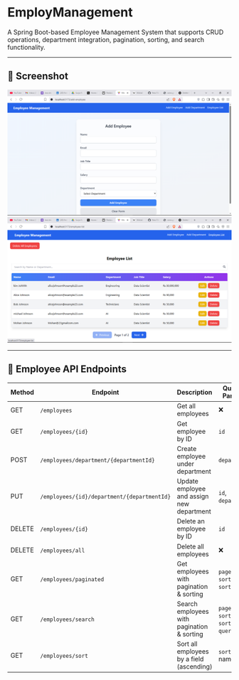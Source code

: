 # EmployManagement

A Spring Boot-based Employee Management System that supports CRUD operations, department integration, pagination, sorting, and search functionality.

---

## 📸 Screenshot

![UI Preview](https://github.com/Jimmyvrushabh/EmployManagement/blob/main/EmployManagement/poto/Screenshot%20(676).png)
![UI Preview](https://github.com/Jimmyvrushabh/EmployManagement/blob/main/EmployManagement/poto/Screenshot%20(677).png)

---

## 📁 Employee API Endpoints

| Method | Endpoint                                     | Description                                 | Query/Path Parameters                                 | Request Body        | Response              |
|--------|----------------------------------------------|---------------------------------------------|-------------------------------------------------------|----------------------|------------------------|
| GET    | `/employees`                                 | Get all employees                           | ❌                                                    | ❌                   | List of employees      |
| GET    | `/employees/{id}`                            | Get employee by ID                          | `id`                                                  | ❌                   | Single employee        |
| POST   | `/employees/department/{departmentId}`       | Create employee under department            | `departmentId`                                        | ✅ Employee JSON      | Created employee       |
| PUT    | `/employees/{id}/department/{departmentId}`  | Update employee and assign new department   | `id`, `departmentId`                                  | ✅ Employee JSON      | Updated employee       |
| DELETE | `/employees/{id}`                            | Delete an employee by ID                    | `id`                                                  | ❌                   | No Content (204)       |
| DELETE | `/employees/all`                             | Delete all employees                        | ❌                                                    | ❌                   | No Content (204)       |
| GET    | `/employees/paginated`                       | Get employees with pagination & sorting     | `page`, `size`, `sortBy`, `sortDirection`             | ❌                   | `Page<Employee>`       |
| GET    | `/employees/search`                          | Search employees with pagination & sorting  | `page`, `size`, `sortBy`, `sortDirection`, `query`    | ❌                   | `Page<Employee>`       |
| GET    | `/employees/sort`                            | Sort all employees by a field (ascending)   | `sortBy` (e.g., name, id, etc.)                       | ❌                   | Sorted employee list   |
